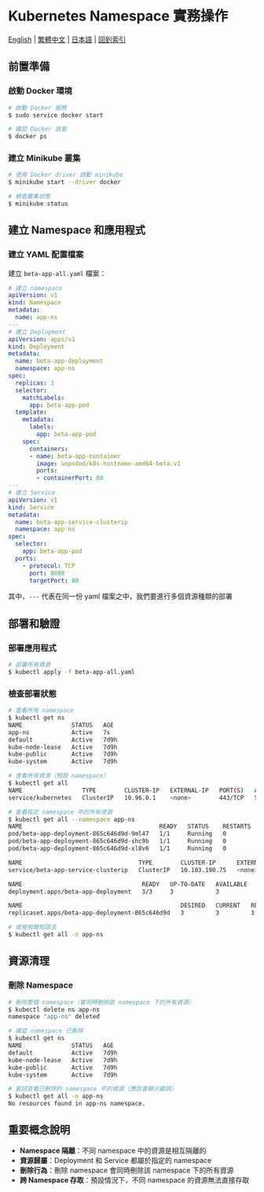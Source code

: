 # Kubernetes Namespace 實務操作

[English](../en/25_k8s_namespace_in_practice.md) | [繁體中文](../zh-tw/25_k8s_namespace_in_practice.md) | [日本語](../ja/25_k8s_namespace_in_practice.md) | [回到索引](../README.md)


## 前置準備

### 啟動 Docker 環境
```bash
# 啟動 Docker 服務
$ sudo service docker start

# 確認 Docker 狀態
$ docker ps
```

### 建立 Minikube 叢集
```bash
# 使用 Docker driver 啟動 minikube
$ minikube start --driver docker

# 檢查叢集狀態
$ minikube status
```

## 建立 Namespace 和應用程式

### 建立 YAML 配置檔案
建立 `beta-app-all.yaml` 檔案：

```yaml
# 建立 namespace
apiVersion: v1
kind: Namespace
metadata:
  name: app-ns
---
# 建立 Deployment
apiVersion: apps/v1
kind: Deployment
metadata:
  name: beta-app-deployment
  namespace: app-ns
spec:
  replicas: 3
  selector:
    matchLabels:
      app: beta-app-pod
  template:
    metadata:
      labels:
        app: beta-app-pod
    spec:
      containers:
      - name: beta-app-container
        image: uopsdod/k8s-hostname-amd64-beta:v1
        ports: 
        - containerPort: 80
---
# 建立 Service
apiVersion: v1
kind: Service
metadata:
  name: beta-app-service-clusterip
  namespace: app-ns
spec:
  selector:
    app: beta-app-pod
  ports:
    - protocol: TCP
      port: 8080
      targetPort: 80
```
其中，`---` 代表在同一份 yaml 檔案之中，我們要進行多個資源種類的部署

## 部署和驗證

### 部署應用程式
```bash
# 部署所有資源
$ kubectl apply -f beta-app-all.yaml
```

### 檢查部署狀態
```bash
# 查看所有 namespace
$ kubectl get ns
NAME              STATUS   AGE
app-ns            Active   7s
default           Active   7d9h
kube-node-lease   Active   7d9h
kube-public       Active   7d9h
kube-system       Active   7d9h

# 查看所有資源（預設 namespace）
$ kubectl get all
NAME                 TYPE        CLUSTER-IP   EXTERNAL-IP   PORT(S)   AGE
service/kubernetes   ClusterIP   10.96.0.1    <none>        443/TCP   5d

# 查看指定 namespace 中的所有資源
$ kubectl get all --namespace app-ns
NAME                                       READY   STATUS    RESTARTS   AGE
pod/beta-app-deployment-865c646d9d-9ml47   1/1     Running   0          54s
pod/beta-app-deployment-865c646d9d-shc9b   1/1     Running   0          54s
pod/beta-app-deployment-865c646d9d-xl8v6   1/1     Running   0          54s

NAME                                 TYPE        CLUSTER-IP      EXTERNAL-IP   PORT(S)    AGE
service/beta-app-service-clusterip   ClusterIP   10.103.190.75   <none>        8080/TCP   54s

NAME                                  READY   UP-TO-DATE   AVAILABLE   AGE
deployment.apps/beta-app-deployment   3/3     3            3           54s

NAME                                             DESIRED   CURRENT   READY   AGE
replicaset.apps/beta-app-deployment-865c646d9d   3         3         3       54s

# 或使用簡短語法
$ kubectl get all -n app-ns
```

## 資源清理

### 刪除 Namespace
```bash
# 刪除整個 namespace（會同時刪除該 namespace 下的所有資源）
$ kubectl delete ns app-ns
namespace "app-ns" deleted

# 確認 namespace 已刪除
$ kubectl get ns
NAME              STATUS   AGE
default           Active   7d9h
kube-node-lease   Active   7d9h
kube-public       Active   7d9h
kube-system       Active   7d9h

# 嘗試查看已刪除的 namespace 中的資源（應該會顯示錯誤）
$ kubectl get all -n app-ns
No resources found in app-ns namespace.
```

## 重要概念說明

- **Namespace 隔離**：不同 namespace 中的資源是相互隔離的
- **資源歸屬**：Deployment 和 Service 都屬於指定的 namespace
- **刪除行為**：刪除 namespace 會同時刪除該 namespace 下的所有資源
- **跨 Namespace 存取**：預設情況下，不同 namespace 的資源無法直接存取
